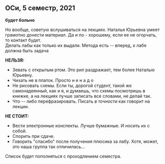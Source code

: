 ## ОСи, 5 семестр, 2021

**будет больно**


Но вообще, советую вслушиваться на лекциях. Наталья Юрьевна умеет грамотно донести материал. Да и по - хорошему, если ее не огорчать, то контакт будет.  
Делать лабы как только их выдали. Метода есть -- вперед, к лабе должна быть задача

**НЕЛЬЗЯ:**
  * Зевать с открытым ртом. Это рил раздражает, тем более Наталью Юрьевну. 
  * Чихать не в платок. Просто н е н а д о
  * Не рисовать схемы. Если ты, дорогой студент, такой же самонадеянный, как и я, и думаешь, что схемы посмотришь в книжке, а на лекциях лучше записать все словами, не делай так.
 * Что -- либо перефразировать. Писать *в точности* как говорит на лекции. 

**НЕ СТОИТ:**
 * Вести электронные конспекты. Лучше бумажные. И носить их с собой.
 * Спорить при сдаче.
 * Говорить "спасибо" после получения плюсика за лабу. Хотя, может, это наша группа так отличилась...
 
  Список будет пополняться с проходлением семестра.
